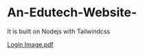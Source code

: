 # An-Edutech-Website-
It is built on Nodejs with Tailwindcss



[Login Image.pdf](https://github.com/Arijit-Debnath111/An-Edutech-Website-/files/9103899/Login.Image.pdf)
